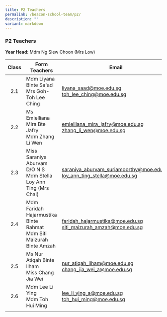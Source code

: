 ```yaml
---
title: P2 Teachers
permalink: /beacon-school-team/p2/
description: ""
variant: markdown
---
```

### P2 Teachers

**Year Head:** Mdm Ng Siew Choon (Mrs Low)

| **Class** | **Form Teachers** | **Email** |
|:---:|---|---|
| 2.1 | Mdm Liyana Binte Sa'ad  <br>Mrs Goh-Toh Lee Ching | [liyana_saad@moe.edu.sg](mailto:liyana_saad@moe.edu.sg) <br>[toh_lee_ching@moe.edu.sg](mailto:toh_lee_ching@moe.edu.sg) |
| 2.2 | Ms Emielliana Mira Bte Jafry  <br>Mdm Zhang Li Wen | [emielliana_mira_jafry@moe.edu.sg](mailto:emielliana_mira_jafry@moe.edu.sg) <br>[zhang_li_wen@moe.edu.sg](mailto:zhang_li_wen@moe.edu.sg)  |
| 2.3 | Miss Saraniya Aburvam D/O N S  <br>Mdm Stella Loy Ann Ting (Mrs Chai) | [saraniya_aburvam_suriamoorthy@moe.edu.sg](mailto:saraniya_aburvam_suriamoorthy@moe.edu.sg)  <br>[loy\_ann\_ting\_stella@moe.edu.sg](mailto:loy_ann_ting_stella@moe.edu.sg) |
| 2.4 | Mdm Faridah Hajarmustika Binte Rahmat  <br>Mdm Siti Maizurah Binte Amzah | [faridah_hajarmustika@moe.edu.sg](mailto:faridah_hajarmustika@moe.edu.sg) <br>[siti\_maizurah\_amzah@moe.edu.sg](mailto:siti_maizurah_amzah@moe.edu.sg) |
| 2.5 | Ms Nur Atiqah Binte Ilham  <br>Miss Chang Jia Wei | [nur_atiqah_ilham@moe.edu.sg](mailto:nur_atiqah_ilham@moe.edu.sg)  <br>[chang_jia_wei_a@moe.edu.sg](mailto:chang_jia_wei_a@moe.edu.sg) |
| 2.6 | Mdm Lee Li Ying  <br>Mdm Toh Hui Ming | [lee_li_ying_a@moe.edu.sg](mailto:lee_li_ying_a@moe.edu.sg) <br>[toh_hui_ming@moe.edu.sg](mailto:toh_hui_ming@moe.edu.sg) |
|  |  |  |